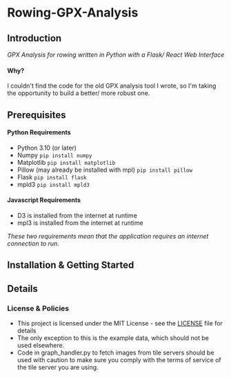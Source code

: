 # Rowing-GPX-Analysis
## Introduction
_GPX Analysis for rowing written in Python with a Flask/ React Web Interface_
#### Why?
I couldn't find the code for the old GPX analysis tool I wrote, so I'm taking the
opportunity to build a better/ more robust one.

## Prerequisites
#### Python Requirements
- Python 3.10 (or later)
- Numpy ```pip install numpy```
- Matplotlib ```pip install matplotlib```
- Pillow (may already be installed with mpl) ```pip install pillow```
- Flask ```pip install flask```
- mpld3 ```pip install mpld3```
#### Javascript Requirements
- D3 is installed from the internet at runtime
- mpl3 is installed from the internet at runtime

_These two requirements mean that the application requires an internet connection to run._
## Installation & Getting Started

## Details
### License & Policies
- This project is licensed under the MIT License - see the [LICENSE](LICENSE) file for details
- The only exception to this is the example data, which should not be used elsewhere.
- Code in graph_handler.py to fetch images from tile servers should be used with caution to make sure you comply with the
terms of service of the tile server you are using.